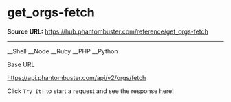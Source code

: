 # get_orgs-fetch

**Source URL:** https://hub.phantombuster.com/reference/get_orgs-fetch

---

__Shell __Node __Ruby __PHP __Python

Base URL

https://api.phantombuster.com/api/v2/orgs/fetch

Click `Try It!` to start a request and see the response here!